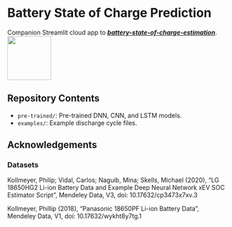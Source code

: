 # Battery State of Charge Prediction

Companion Streamlit cloud app to ***[battery-state-of-charge-estimation](https://github.com/sautee/battery-state-of-charge-estimation)***.
<img src="https://user-images.githubusercontent.com/39371787/230544206-2f863ec5-7c81-4753-9671-94d81cff6727.png" width="100" height="100"/>

## Repository Contents
- `pre-trained/`: Pre-trained DNN, CNN, and LSTM models.
- `examples/`: Example discharge cycle files.

## Acknowledgements
### Datasets
Kollmeyer, Philip; Vidal, Carlos; Naguib, Mina; Skells, Michael  (2020), “LG 18650HG2 Li-ion Battery Data and Example Deep Neural Network xEV SOC Estimator Script”, Mendeley Data, V3, doi: 10.17632/cp3473x7xv.3

Kollmeyer, Phillip (2018), “Panasonic 18650PF Li-ion Battery Data”, Mendeley Data, V1, doi: 10.17632/wykht8y7tg.1
